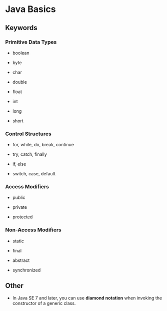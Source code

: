 # Java Basics

## Keywords

### Primitive Data Types

* boolean

* byte

* char

* double

* float

* int

* long

* short

### Control Structures

* for, while, do, break, continue

* try, catch, finally

* if, else

* switch, case, default

### Access Modifiers

* public

* private

* protected

### Non-Access Modifiers

* static

* final

* abstract

* synchronized

## Other

* In Java SE 7 and later, you can use **diamond notation** when invoking the constructor of a generic class.

